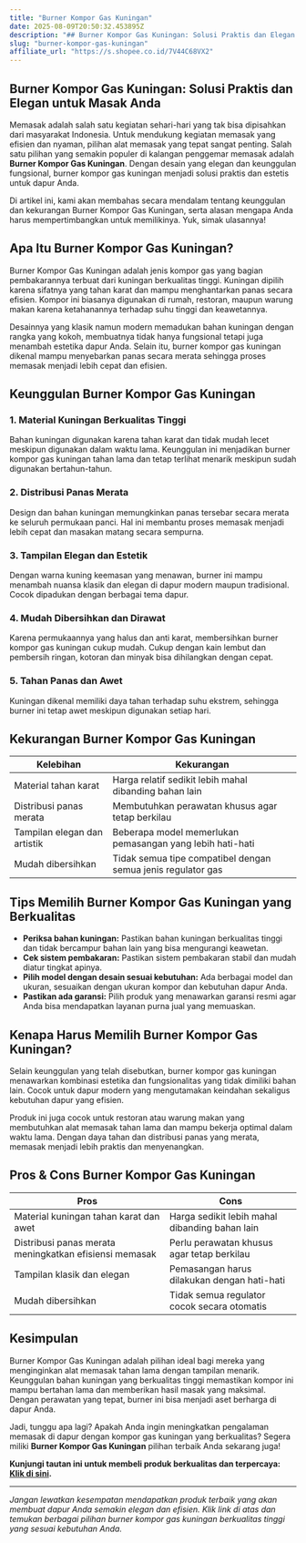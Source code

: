 ```yaml
---
title: "Burner Kompor Gas Kuningan"
date: 2025-08-09T20:50:32.453895Z
description: "## Burner Kompor Gas Kuningan: Solusi Praktis dan Elegan untuk Masak Anda..."
slug: "burner-kompor-gas-kuningan"
affiliate_url: "https://s.shopee.co.id/7V44C68VX2"
---
```

## Burner Kompor Gas Kuningan: Solusi Praktis dan Elegan untuk Masak Anda

Memasak adalah salah satu kegiatan sehari-hari yang tak bisa dipisahkan dari masyarakat Indonesia. Untuk mendukung kegiatan memasak yang efisien dan nyaman, pilihan alat memasak yang tepat sangat penting. Salah satu pilihan yang semakin populer di kalangan penggemar memasak adalah **Burner Kompor Gas Kuningan**. Dengan desain yang elegan dan keunggulan fungsional, burner kompor gas kuningan menjadi solusi praktis dan estetis untuk dapur Anda.

Di artikel ini, kami akan membahas secara mendalam tentang keunggulan dan kekurangan Burner Kompor Gas Kuningan, serta alasan mengapa Anda harus mempertimbangkan untuk memilikinya. Yuk, simak ulasannya!

## Apa Itu Burner Kompor Gas Kuningan?

Burner Kompor Gas Kuningan adalah jenis kompor gas yang bagian pembakarannya terbuat dari kuningan berkualitas tinggi. Kuningan dipilih karena sifatnya yang tahan karat dan mampu menghantarkan panas secara efisien. Kompor ini biasanya digunakan di rumah, restoran, maupun warung makan karena ketahanannya terhadap suhu tinggi dan keawetannya.

Desainnya yang klasik namun modern memadukan bahan kuningan dengan rangka yang kokoh, membuatnya tidak hanya fungsional tetapi juga menambah estetika dapur Anda. Selain itu, burner kompor gas kuningan dikenal mampu menyebarkan panas secara merata sehingga proses memasak menjadi lebih cepat dan efisien.

## Keunggulan Burner Kompor Gas Kuningan

### 1. Material Kuningan Berkualitas Tinggi
Bahan kuningan digunakan karena tahan karat dan tidak mudah lecet meskipun digunakan dalam waktu lama. Keunggulan ini menjadikan burner kompor gas kuningan tahan lama dan tetap terlihat menarik meskipun sudah digunakan bertahun-tahun.

### 2. Distribusi Panas Merata
Design dan bahan kuningan memungkinkan panas tersebar secara merata ke seluruh permukaan panci. Hal ini membantu proses memasak menjadi lebih cepat dan masakan matang secara sempurna.

### 3. Tampilan Elegan dan Estetik
Dengan warna kuning keemasan yang menawan, burner ini mampu menambah nuansa klasik dan elegan di dapur modern maupun tradisional. Cocok dipadukan dengan berbagai tema dapur.

### 4. Mudah Dibersihkan dan Dirawat
Karena permukaannya yang halus dan anti karat, membersihkan burner kompor gas kuningan cukup mudah. Cukup dengan kain lembut dan pembersih ringan, kotoran dan minyak bisa dihilangkan dengan cepat.

### 5. Tahan Panas dan Awet
Kuningan dikenal memiliki daya tahan terhadap suhu ekstrem, sehingga burner ini tetap awet meskipun digunakan setiap hari.

## Kekurangan Burner Kompor Gas Kuningan

| Kelebihan | Kekurangan |
|---|---|
| Material tahan karat | Harga relatif sedikit lebih mahal dibanding bahan lain |
| Distribusi panas merata | Membutuhkan perawatan khusus agar tetap berkilau |
| Tampilan elegan dan artistik | Beberapa model memerlukan pemasangan yang lebih hati-hati |
| Mudah dibersihkan | Tidak semua tipe compatibel dengan semua jenis regulator gas |

## Tips Memilih Burner Kompor Gas Kuningan yang Berkualitas

- **Periksa bahan kuningan:** Pastikan bahan kuningan berkualitas tinggi dan tidak bercampur bahan lain yang bisa mengurangi keawetan.
- **Cek sistem pembakaran:** Pastikan sistem pembakaran stabil dan mudah diatur tingkat apinya.
- **Pilih model dengan desain sesuai kebutuhan:** Ada berbagai model dan ukuran, sesuaikan dengan ukuran kompor dan kebutuhan dapur Anda.
- **Pastikan ada garansi:** Pilih produk yang menawarkan garansi resmi agar Anda bisa mendapatkan layanan purna jual yang memuaskan.

## Kenapa Harus Memilih Burner Kompor Gas Kuningan?

Selain keunggulan yang telah disebutkan, burner kompor gas kuningan menawarkan kombinasi estetika dan fungsionalitas yang tidak dimiliki bahan lain. Cocok untuk dapur modern yang mengutamakan keindahan sekaligus kebutuhan dapur yang efisien.

Produk ini juga cocok untuk restoran atau warung makan yang membutuhkan alat memasak tahan lama dan mampu bekerja optimal dalam waktu lama. Dengan daya tahan dan distribusi panas yang merata, memasak menjadi lebih praktis dan menyenangkan.

## Pros & Cons Burner Kompor Gas Kuningan

| **Pros** | **Cons** |
|---|---|
| Material kuningan tahan karat dan awet | Harga sedikit lebih mahal dibanding bahan lain |
| Distribusi panas merata meningkatkan efisiensi memasak | Perlu perawatan khusus agar tetap berkilau |
| Tampilan klasik dan elegan | Pemasangan harus dilakukan dengan hati-hati |
| Mudah dibersihkan | Tidak semua regulator cocok secara otomatis |

## Kesimpulan

Burner Kompor Gas Kuningan adalah pilihan ideal bagi mereka yang menginginkan alat memasak tahan lama dengan tampilan menarik. Keunggulan bahan kuningan yang berkualitas tinggi memastikan kompor ini mampu bertahan lama dan memberikan hasil masak yang maksimal. Dengan perawatan yang tepat, burner ini bisa menjadi aset berharga di dapur Anda.

Jadi, tunggu apa lagi? Apakah Anda ingin meningkatkan pengalaman memasak di dapur dengan kompor gas kuningan yang berkualitas? Segera miliki **Burner Kompor Gas Kuningan** pilihan terbaik Anda sekarang juga!

**Kunjungi tautan ini untuk membeli produk berkualitas dan terpercaya: [Klik di sini](https://s.shopee.co.id/7V44C68VX2).**

---

*Jangan lewatkan kesempatan mendapatkan produk terbaik yang akan membuat dapur Anda semakin elegan dan efisien. Klik link di atas dan temukan berbagai pilihan burner kompor gas kuningan berkualitas tinggi yang sesuai kebutuhan Anda.*